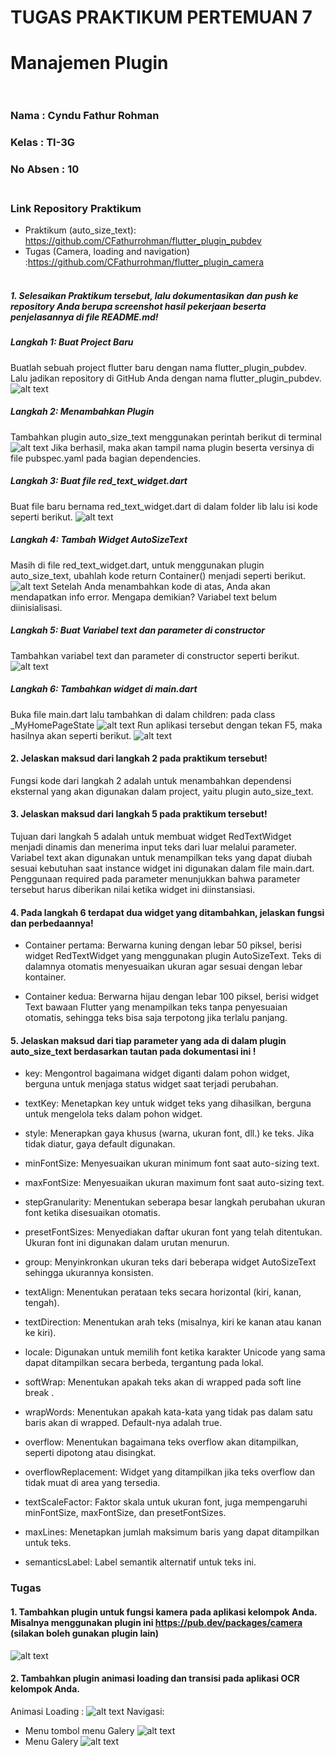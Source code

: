 # TUGAS PRAKTIKUM PERTEMUAN 7
#  Manajemen Plugin <br><br>

### Nama : Cyndu Fathur Rohman
### Kelas : TI-3G
### No Absen : 10 <br><br>

### Link Repository Praktikum 
- Praktikum (auto_size_text): https://github.com/CFathurrohman/flutter_plugin_pubdev
- Tugas (Camera, loading and navigation) :https://github.com/CFathurrohman/flutter_plugin_camera
<br><br>

##### 1. Selesaikan Praktikum tersebut, lalu dokumentasikan dan push ke repository Anda berupa screenshot hasil pekerjaan beserta penjelasannya di file README.md!

##### Langkah 1: Buat Project Baru
Buatlah sebuah project flutter baru dengan nama flutter_plugin_pubdev. Lalu jadikan repository di GitHub Anda dengan nama flutter_plugin_pubdev.
![alt text](images/image.png)

##### Langkah 2: Menambahkan Plugin
Tambahkan plugin auto_size_text menggunakan perintah berikut di terminal
![alt text](images/image-1.png)
Jika berhasil, maka akan tampil nama plugin beserta versinya di file pubspec.yaml pada bagian dependencies.

##### Langkah 3: Buat file red_text_widget.dart
Buat file baru bernama red_text_widget.dart di dalam folder lib lalu isi kode seperti berikut.
![alt text](images/image-2.png)

##### Langkah 4: Tambah Widget AutoSizeText
Masih di file red_text_widget.dart, untuk menggunakan plugin auto_size_text, ubahlah kode return Container() menjadi seperti berikut.
![alt text](images/image-3.png)
Setelah Anda menambahkan kode di atas, Anda akan mendapatkan info error. Mengapa demikian? 
Variabel text belum diinisialisasi.

##### Langkah 5: Buat Variabel text dan parameter di constructor
Tambahkan variabel text dan parameter di constructor seperti berikut.
![alt text](images/image-4.png)

##### Langkah 6: Tambahkan widget di main.dart
Buka file main.dart lalu tambahkan di dalam children: pada class _MyHomePageState
![alt text](images/image-5.png)
Run aplikasi tersebut dengan tekan F5, maka hasilnya akan seperti berikut.
![alt text](images/image-6.png)

#### 2. Jelaskan maksud dari langkah 2 pada praktikum tersebut!
Fungsi kode dari langkah 2 adalah untuk menambahkan dependensi eksternal yang akan digunakan dalam project, yaitu plugin auto_size_text.
#### 3. Jelaskan maksud dari langkah 5 pada praktikum tersebut!
Tujuan dari langkah 5 adalah untuk membuat widget RedTextWidget menjadi dinamis dan menerima input teks dari luar melalui parameter. Variabel text akan digunakan untuk menampilkan teks yang dapat diubah sesuai kebutuhan saat instance widget ini digunakan dalam file main.dart. Penggunaan required pada parameter menunjukkan bahwa parameter tersebut harus diberikan nilai ketika widget ini diinstansiasi.
#### 4. Pada langkah 6 terdapat dua widget yang ditambahkan, jelaskan fungsi dan perbedaannya!
- Container pertama: Berwarna kuning dengan lebar 50 piksel, berisi widget RedTextWidget yang menggunakan plugin AutoSizeText. Teks di dalamnya otomatis menyesuaikan ukuran agar sesuai dengan lebar kontainer.

- Container kedua: Berwarna hijau dengan lebar 100 piksel, berisi widget Text bawaan Flutter yang menampilkan teks tanpa penyesuaian otomatis, sehingga teks bisa saja terpotong jika terlalu panjang.

#### 5. Jelaskan maksud dari tiap parameter yang ada di dalam plugin auto_size_text berdasarkan tautan pada dokumentasi ini !
- key: Mengontrol bagaimana widget diganti dalam pohon widget, berguna untuk menjaga status widget saat terjadi perubahan.

- textKey: Menetapkan key untuk widget teks yang dihasilkan, berguna untuk mengelola teks dalam pohon widget.

- style: Menerapkan gaya khusus (warna, ukuran font, dll.) ke teks. Jika tidak diatur, gaya default digunakan.

- minFontSize: Menyesuaikan ukuran minimum font saat auto-sizing text.

- maxFontSize: Menyesuaikan ukuran maximum font saat auto-sizing text.

- stepGranularity: Menentukan seberapa besar langkah perubahan ukuran font ketika disesuaikan otomatis.

- presetFontSizes: Menyediakan daftar ukuran font yang telah ditentukan. Ukuran font ini digunakan dalam urutan menurun.

- group: Menyinkronkan ukuran teks dari beberapa widget AutoSizeText sehingga ukurannya konsisten.

- textAlign: Menentukan perataan teks secara horizontal (kiri, kanan, tengah).

- textDirection: Menentukan arah teks (misalnya, kiri ke kanan atau kanan ke kiri).

- locale: Digunakan untuk memilih font ketika karakter Unicode yang sama dapat ditampilkan secara berbeda, tergantung pada lokal.

- softWrap: Menentukan apakah teks akan di wrapped pada soft line break .

- wrapWords: Menentukan apakah kata-kata yang tidak pas dalam satu baris akan di wrapped. Default-nya adalah true.

- overflow: Menentukan bagaimana teks overflow akan ditampilkan, seperti dipotong atau disingkat.

- overflowReplacement: Widget yang ditampilkan jika teks overflow dan tidak muat di area yang tersedia.

- textScaleFactor: Faktor skala untuk ukuran font, juga mempengaruhi minFontSize, maxFontSize, dan presetFontSizes.

- maxLines: Menetapkan jumlah maksimum baris yang dapat ditampilkan untuk teks.

- semanticsLabel: Label semantik alternatif untuk teks ini.

### Tugas 
#### 1. Tambahkan plugin untuk fungsi kamera pada aplikasi kelompok Anda. Misalnya menggunakan plugin ini https://pub.dev/packages/camera (silakan boleh gunakan plugin lain)
![alt text](images/image-7.png)
#### 2. Tambahkan plugin animasi loading dan transisi pada aplikasi OCR kelompok Anda.
Animasi Loading :
![alt text](images/image-8.png)
Navigasi:
- Menu tombol menu Galery
![alt text](images/image-9.png)
- Menu Galery
![alt text](images/image-10.png)